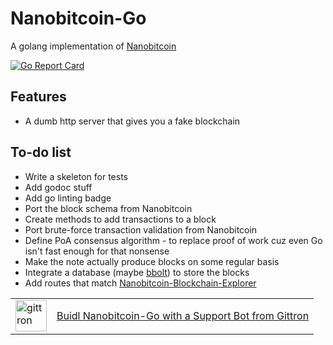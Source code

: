 
# Nanobitcoin-Go

A golang implementation of [Nanobitcoin](https://github.com/acolytec3/nanobitcoin)

[![Go Report Card](https://goreportcard.com/badge/github.com/acolytec3/nanobitcoin-go)](https://goreportcard.com/report/github.com/acolytec3/nanobitcoin-go)

## Features

* A dumb http server that gives you a fake blockchain

## To-do list

* Write a skeleton for tests
* Add godoc stuff
* Add go linting badge
* Port the block schema from Nanobitcoin
* Create methods to add transactions to a block
* Port brute-force transaction validation from Nanobitcoin
* Define PoA consensus algorithm - to replace proof of work cuz even Go isn't fast enough for that nonsense
* Make the note actually produce blocks on some regular basis
* Integrate a database (maybe [bbolt](https://github.com/etcd-io/bbolt)) to store the blocks
* Add routes that match [Nanobitcoin-Blockchain-Explorer](https://github.com/acolytec3/blockchain-explorer)

<table border="0"><tr>  <td><a href="https://gittron.me/bots/0xddab05da7f11acf322db7ac1c4f671ea"><img src="https://s3.amazonaws.com/od-flat-svg/0xddab05da7f11acf322db7ac1c4f671ea.png" alt="gittron" width="50"/></a></td><td><a href="https://gittron.me/bots/0xddab05da7f11acf322db7ac1c4f671ea">Buidl Nanobitcoin-Go with a Support Bot from Gittron</a></td></tr></table>
